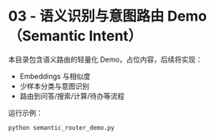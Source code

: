 # 03 - 语义识别与意图路由 Demo（Semantic Intent）

本目录包含语义路由的轻量化 Demo，占位内容，后续将实现：
- Embeddings 与相似度
- 少样本分类与意图识别
- 路由到问答/搜索/计算/待办等流程

运行示例：
```
python semantic_router_demo.py
```